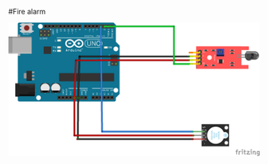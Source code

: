 #Fire alarm

![Flame Detector Schematic](https://github.com/gilmorim/flamedetection/blob/master/arduino/img/flamedetect_schematic.png?raw=true)